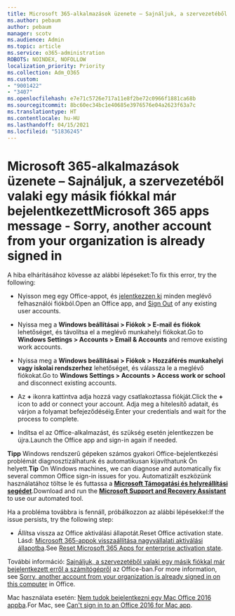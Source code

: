 ```yaml
---
title: Microsoft 365-alkalmazások üzenete – Sajnáljuk, a szervezetéből valaki egy másik fiókkal már bejelentkezett
ms.author: pebaum
author: pebaum
manager: scotv
ms.audience: Admin
ms.topic: article
ms.service: o365-administration
ROBOTS: NOINDEX, NOFOLLOW
localization_priority: Priority
ms.collection: Adm_O365
ms.custom:
- "9001422"
- "3407"
ms.openlocfilehash: e7e71c5726e717a11e8f2be72c0966f1881ca68b
ms.sourcegitcommit: 8bc60ec34bc1e40685e3976576e04a2623f63a7c
ms.translationtype: HT
ms.contentlocale: hu-HU
ms.lasthandoff: 04/15/2021
ms.locfileid: "51836245"
---
```

# <a name="microsoft-365-apps-message---sorry-another-account-from-your-organization-is-already-signed-in"></a><span data-ttu-id="459da-102">Microsoft 365-alkalmazások üzenete – Sajnáljuk, a szervezetéből valaki egy másik fiókkal már bejelentkezett</span><span class="sxs-lookup"><span data-stu-id="459da-102">Microsoft 365 apps message - Sorry, another account from your organization is already signed in</span></span>

<span data-ttu-id="459da-103">A hiba elhárításához kövesse az alábbi lépéseket:</span><span class="sxs-lookup"><span data-stu-id="459da-103">To fix this error, try the following:</span></span>

- <span data-ttu-id="459da-104">Nyisson meg egy Office-appot, és [jelentkezzen ki](https://support.office.com/article/sign-out-of-office-5a20dc11-47e9-4b6f-945d-478cb6d92071) minden meglévő felhasználói fiókból.</span><span class="sxs-lookup"><span data-stu-id="459da-104">Open an Office app, and [Sign Out](https://support.office.com/article/sign-out-of-office-5a20dc11-47e9-4b6f-945d-478cb6d92071) of any existing user accounts.</span></span>

- <span data-ttu-id="459da-105">Nyissa meg a **Windows beállításai > Fiókok > E-mail és fiókok** lehetőséget, és távolítsa el a meglévő munkahelyi fiókokat.</span><span class="sxs-lookup"><span data-stu-id="459da-105">Go to **Windows Settings > Accounts > Email & Accounts** and remove existing work accounts.</span></span>

- <span data-ttu-id="459da-106">Nyissa meg a **Windows beállításai > Fiókok > Hozzáférés munkahelyi vagy iskolai rendszerhez** lehetőséget, és válassza le a meglévő fiókokat.</span><span class="sxs-lookup"><span data-stu-id="459da-106">Go to **Windows Settings > Accounts > Access work or school** and disconnect existing accounts.</span></span> 

- <span data-ttu-id="459da-107">Az **+** ikonra kattintva adja hozzá vagy csatlakoztassa fiókját.</span><span class="sxs-lookup"><span data-stu-id="459da-107">Click the **+** icon to add or connect your account.</span></span> <span data-ttu-id="459da-108">Adja meg a hitelesítő adatait, és várjon a folyamat befejeződéséig.</span><span class="sxs-lookup"><span data-stu-id="459da-108">Enter your credentials and wait for the process to complete.</span></span>

- <span data-ttu-id="459da-109">Indítsa el az Office-alkalmazást, és szükség esetén jelentkezzen be újra.</span><span class="sxs-lookup"><span data-stu-id="459da-109">Launch the Office app and sign-in again if needed.</span></span> 

<span data-ttu-id="459da-110">**Tipp** Windows rendszerű gépeken számos gyakori Office-bejelentkezési problémát diagnosztizálhatunk és automatikusan kijavíthatunk Ön helyett.</span><span class="sxs-lookup"><span data-stu-id="459da-110">**Tip** On Windows machines, we can diagnose and automatically fix several common Office sign-in issues for you.</span></span> <span data-ttu-id="459da-111">Automatizált eszközünk használatához töltse le és futtassa a **[Microsoft Támogatási és helyreállítási segédet](https://aka.ms/SaRA-OfficeSignInScenario)**.</span><span class="sxs-lookup"><span data-stu-id="459da-111">Download and run the  **[Microsoft Support and Recovery Assistant](https://aka.ms/SaRA-OfficeSignInScenario)** to use our automated tool.</span></span>

<span data-ttu-id="459da-112">Ha a probléma továbbra is fennáll, próbálkozzon az alábbi lépésekkel:</span><span class="sxs-lookup"><span data-stu-id="459da-112">If the issue persists, try the following step:</span></span> 

- <span data-ttu-id="459da-113">Állítsa vissza az Office aktiválási állapotát.</span><span class="sxs-lookup"><span data-stu-id="459da-113">Reset Office activation state.</span></span> <span data-ttu-id="459da-114">Lásd: [Microsoft 365-appok visszaállítása nagyvállalati aktiválási állapotba](https://docs.microsoft.com/office365/troubleshoot/activation/reset-office-365-proplus-activation-state).</span><span class="sxs-lookup"><span data-stu-id="459da-114">See [Reset Microsoft 365 Apps for enterprise activation state](https://docs.microsoft.com/office365/troubleshoot/activation/reset-office-365-proplus-activation-state).</span></span>

<span data-ttu-id="459da-115">További információ: [Sajnáljuk, a szervezetéből valaki egy másik fiókkal már bejelentkezett erről a számítógépről](https://docs.microsoft.com/office/troubleshoot/error-messages/another-account-already-signed-in) az Office-ban.</span><span class="sxs-lookup"><span data-stu-id="459da-115">For more information, see [Sorry, another account from your organization is already signed in on this computer](https://docs.microsoft.com/office/troubleshoot/error-messages/another-account-already-signed-in) in Office.</span></span>

<span data-ttu-id="459da-116">Mac használata esetén: [Nem tudok bejelentkezni egy Mac Office 2016 appba](https://docs.microsoft.com/office365/troubleshoot/authentication/sign-in-to-office-2016-for-mac-fail).</span><span class="sxs-lookup"><span data-stu-id="459da-116">For Mac, see [Can't sign in to an Office 2016 for Mac app](https://docs.microsoft.com/office365/troubleshoot/authentication/sign-in-to-office-2016-for-mac-fail).</span></span>
